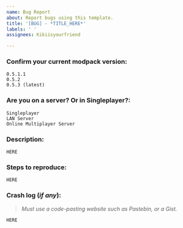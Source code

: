 ```yaml
---
name: Bug Report
about: Report bugs using this template.
title: '[BUG] - *TITLE_HERE*'
labels: ' '
assignees: Kikiisyourfriend

---
```


<!-- Try to search for your issue before creating a new one, it might already be here. -->
### **Confirm your current modpack version:**
<!-- Erase the options that do not match your issue, below -->
```
0.5.1.1
0.5.2
0.5.3 (latest)
```
### **Are you on a server? Or in Singleplayer?:**
<!-- Erase the options that do not match your issue, below -->
```
Singleplayer
LAN Server
Online Multiplayer Server
```

### **Description:**
<!-- Answer inside the backticks -->
```
HERE
```

### **Steps to reproduce:**
<!-- Answer inside the backticks -->
```
HERE
```
### **Crash log (*if any*):**
> *Must use a code-pasting website such as Pastebin, or a Gist.*
<!-- Answer inside the backticks -->
```
HERE
```
